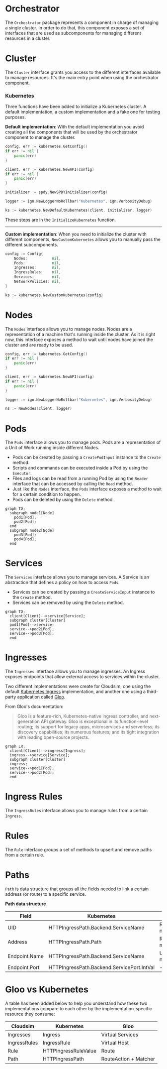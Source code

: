 # Orchestrator
The `Orchestrator` package represents a component in charge of managing a single cluster. In order to do that, this 
component exposes a set of interfaces that are used as subcomponents for managing different resources in a cluster.

# Cluster
The `Cluster` interface grants you access to the different interfaces available to manage resources. 
It's the main entry point when using the orchestrator component.

### Kubernetes
Three functions have been added to initialize a Kubernetes cluster. A default implementation, a custom implementation 
and a fake one for testing purposes.

**Default implementation**: With the default implementation you avoid creating all the components that will be used by 
the orchestrator component to manage the cluster.

```go
config, err := kubernetes.GetConfig()
if err != nil {
    panic(err)
}

client, err := kubernetes.NewAPI(config)
if err != nil {
    panic(err)
}

initializer := spdy.NewSPDYInitializer(config)

logger := ign.NewLoggerNoRollbar("Kubernetes", ign.VerbosityDebug)

ks := kubernetes.NewDefaultKubernetes(client, initializer, logger)
```

These steps are in the `InitializeKubernetes` function.

<hr>

**Custom implementation**: When you need to initialize the cluster with different components, `NewCustomKubernetes` 
allows you to manually pass the different subcomponents.
```go
config := Config{
    Nodes:           nil,
    Pods:            nil,
    Ingresses:       nil,
    IngressRules:    nil,
    Services:        nil,
    NetworkPolicies: nil,
}

ks := kubernetes.NewCustomKubernetes(config)
```

# Nodes
The `Nodes` interface allows you to manage nodes. Nodes are a representation of a machine that's running inside the 
cluster. As it is right now, this interface exposes a method to wait until 
nodes have joined the cluster and are ready to be used.

```go
config, err := kubernetes.GetConfig()
if err != nil {
    panic(err)
}

client, err := kubernetes.NewAPI(config)
if err != nil {
    panic(err)
}

logger := ign.NewLoggerNoRollbar("Kubernetes", ign.VerbosityDebug)

ns := NewNodes(client, logger)
```

# Pods
The `Pods` interface allows you to manage pods. Pods are a representation of a Unit of Work running inside 
different Nodes. 
- Pods can be created by passing a `CreatePodInput` instance to the `Create` method.
- Scripts and commands can be executed inside a Pod by using the `Executor`.
- Files and logs can be read from a running Pod by using the `Reader` interface that can be accessed by calling the `Read` method.
- Just like the `Nodes` interface, the `Pods` interface exposes a method to wait for a certain condition to happen.
- Pods can be deleted by using the `Delete` method.

```mermaid
graph TD;
  subgraph node1[Node]
    pod1[Pod];
    pod2[Pod];
  end
  subgraph node2[Node]
    pod3[Pod];
    pod4[Pod];
  end
```

# Services
The `Services` interface allows you to manage services. A Service is an abstraction that defines a policy on how to 
access `Pods`. 
- Services can be created by passing a `CreateServiceInput` instance to the `Create` method.
- Services can be removed by using the `Delete` method.

```mermaid
graph TD;
  client[Client]-->service[Service];
  subgraph cluster[Cluster]
  pod1[Pod]-->service;
  service-->pod2[Pod];
  service-->pod3[Pod];
  end
```

# Ingresses
The `Ingresses` interface allows you to manage ingresses. An Ingress exposes endpoints that allow external access 
to services within the cluster.

Two different implementations were create for Cloudsim, one using the default [Kubernetes Ingress](https://kubernetes.io/docs/concepts/services-networking/ingress/) implementation, and 
another one using a third-party application called [Gloo](https://www.solo.io/products/gloo/).

From Gloo's documentation:
> Gloo is a feature-rich, Kubernetes-native ingress controller, and next-generation API gateway. 
> Gloo is exceptional in its function-level routing; its support for legacy apps, microservices and serverless; 
> its discovery capabilities; its numerous features; and its tight integration with leading open-source projects.

```mermaid
graph LR;
  client[Client]-->ingress[Ingress];
  ingress-->service[Service];
  subgraph cluster[Cluster]
  ingress;
  service-->pod1[Pod];
  service-->pod2[Pod];
  end
```

# Ingress Rules
The `IngressRules` interface allows you to manage rules from a certain `Ingress`.

# Rules
The `Rule` interface groups a set of methods to upsert and remove paths from a certain rule.

# Paths
`Path` is data structure that groups all the fields needed to link a certain address (or route) to a specific service.

**Path data structure**

| Field         | Kubernetes                                 | Gloo          |
| ------------- | ------------------------------------------ | ------------- |
| UID           | HTTPIngressPath.Backend.ServiceName        | Route name    |
| Address       | HTTPIngressPath.Path                       | Regex matcher |
| Endpoint.Name | HTTPIngressPath.Backend.ServiceName        | Upstream name |
| Endpoint.Port | HTTPIngressPath.Backend.ServicePort.IntVal | -             |

# Gloo vs Kubernetes
A table has been added below to help you understand how these two implementations compare to each other by the 
implementation-specific resource they consume:

| Cloudsim | Kubernetes | Gloo |
| -------- | ---------- | ---- |
| Ingresses | Ingress | Virtual Services |
| IngressRules | IngressRule | Virtual Host |
| Rule | HTTPIngressRuleValue | Route |
| Path | HTTPIngressPath | RouteAction + Matcher |
